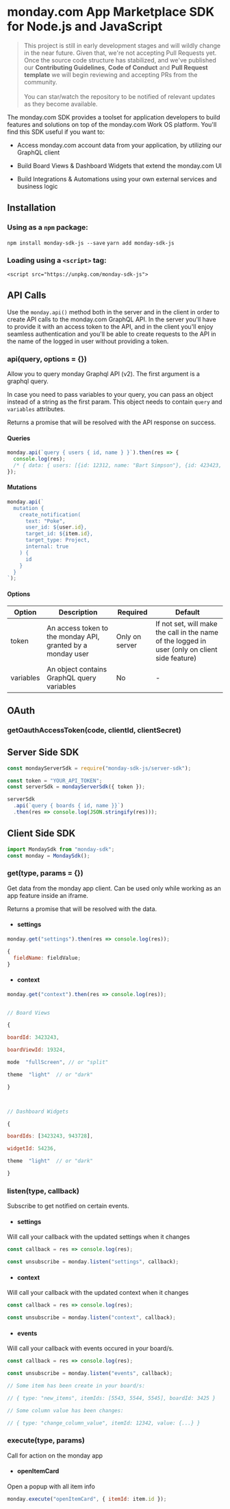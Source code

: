 # monday.com App Marketplace SDK for Node.js and JavaScript

> This project is still in early development stages and will
> wildly change in the near future. Given that, we're not accepting Pull
> Requests yet. Once the source code structure has stabilized, and we've published our **Contributing Guidelines**, **Code of Conduct** and **Pull Request template** we will begin reviewing and accepting PRs from the community.<br/><br/>You can star/watch the repository to be notified of relevant updates as they become available.

The monday.com SDK provides a toolset for application developers to build features and solutions on top of the monday.com Work OS platform. You'll find this SDK useful if you want to:

- Access monday.com account data from your application, by utilizing our GraphQL client

- Build Board Views & Dashboard Widgets that extend the monday.com UI
- Build Integrations & Automations using your own external services and business logic

## Installation

### Using as a `npm` package:

`npm install monday-sdk-js --save`
`yarn add monday-sdk-js`

### Loading using a `<script>` tag:

`<script src="https://unpkg.com/monday-sdk-js">`

## API Calls

Use the `monday.api()` method both in the server and in the client in order to create API calls to the monday.com GraphQL API. In the server you'll have to provide it with an access token to the API, and in the client you'll enjoy seamless authentication and you'll be able to create requests to the API in the name of the logged in user without providing a token.

### **api(query, options = {})**

Allow you to query monday Graphql API (v2). The first argument is a graphql query.

In case you need to pass variables to your query, you can pass an object instead of a string as the first param. This object needs to contain `query` and `variables` attributes.

Returns a promise that will be resolved with the API response on success.

#### **Queries**

```javascript
monday.api(`query { users { id, name } }`).then(res => {
  console.log(res);
  /* { data: { users: [{id: 12312, name: "Bart Simpson"}, {id: 423423, name: "Homer Simpson"}] } } */
});
```

#### **Mutations**

```javascript
monday.api(`
  mutation {
    create_notification(
      text: "Poke",
      user_id: ${user.id},
      target_id: ${item.id},
      target_type: Project,
      internal: true
    ) { 
      id 
    }
  }
`);
```

#### **Options**

| Option    | Description                                                 | Required       | Default                                                                                        |
| --------- | ----------------------------------------------------------- | -------------- | ---------------------------------------------------------------------------------------------- |
| token     | An access token to the monday API, granted by a monday user | Only on server | If not set, will make the call in the name of the logged in user (only on client side feature) |
| variables | An object contains GraphQL query variables                  | No             | -                                                                                              |

## OAuth

### **getOauthAccessToken(code, clientId, clientSecret)**

## Server Side SDK

```javascript
const mondayServerSdk = require("monday-sdk-js/server-sdk");

const token = "YOUR_API_TOKEN";
const serverSdk = mondayServerSdk({ token });

serverSdk
  .api(`query { boards { id, name }}`)
  .then(res => console.log(JSON.stringify(res)));
```

## Client Side SDK

```javascript
import MondaySdk from "monday-sdk";
const monday = MondaySdk();
```

### **get(type, params = {})**

Get data from the monday app client. Can be used only while working as an app feature inside an iframe.

Returns a promise that will be resolved with the data.

- #### settings

```javascript
monday.get("settings").then(res => console.log(res));
```

```javascript
{
  fieldName: fieldValue;
}
```

- #### context

```javascript
monday.get("context").then(res => console.log(res));
```

```javascript

// Board Views

{

boardId: 3423243,

boardViewId: 19324,

mode  "fullScreen", // or "split"

theme  "light"  // or "dark"

}



// Dashboard Widgets

{

boardIds: [3423243, 943728],

widgetId: 54236,

theme  "light"  // or "dark"

}

```

### **listen(type, callback)**

Subscribe to get notified on certain events.

- #### settings

Will call your callback with the updated settings when it changes

```javascript
const callback = res => console.log(res);

const unsubscribe = monday.listen("settings", callback);
```

- #### context

Will call your callback with the updated context when it changes

```javascript
const callback = res => console.log(res);

const unsubscribe = monday.listen("context", callback);
```

- #### events

Will call your callback with events occured in your board/s.

```javascript
const callback = res => console.log(res);

const unsubscribe = monday.listen("events", callback);

// Some item has been create in your board/s:

// { type: "new_items", itemIds: [5543, 5544, 5545], boardId: 3425 }

// Some column value has been changes:

// { type: "change_column_value", itemId: 12342, value: {...} }
```

### **execute(type, params)**

Call for action on the monday app

- #### openItemCard

Open a popup with all item info

```javascript
monday.execute("openItemCard", { itemId: item.id });
```
